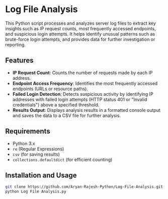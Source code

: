 # Log File Analysis

This Python script processes and analyzes server log files to extract key insights such as IP request counts, most frequently accessed endpoints, and suspicious login attempts. It helps identify unusual patterns such as brute-force login attempts, and provides data for further investigation or reporting.

## Features

- **IP Request Count**: Counts the number of requests made by each IP address.
- **Endpoint Access Frequency**: Identifies the most frequently accessed endpoints (URLs or resource paths).
- **Failed Login Detection**: Detects suspicious activity by identifying IP addresses with failed login attempts (HTTP status 401 or "Invalid credentials") above a specified threshold.
- **Results Output**: Displays analysis results in a formatted console output and saves the data to a CSV file for further analysis.

## Requirements

- Python 3.x
- `re` (Regular Expressions)
- `csv` (for saving results)
- `collections.defaultdict` (for efficient counting)

## Installation and Usage

   ```bash
   git clone https://github.com/Aryan-Rajesh-Python/Log-File-Analysis.git
   python Log File Analysis.py
